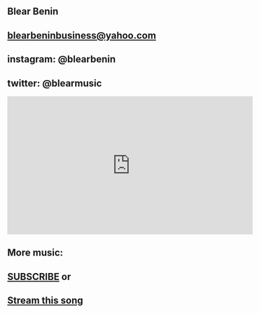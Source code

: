 ## Blear Benin
## blearbeninbusiness@yahoo.com
## instagram: @blearbenin
## twitter: @blearmusic



<iframe width="560" height="315" src="https://www.youtube.com/embed/GyJ5Tj_FdaQ" title="YouTube video player" frameborder="0" allow="accelerometer; autoplay; clipboard-write; encrypted-media; gyroscope; picture-in-picture" allowfullscreen></iframe>



## More music:
## [SUBSCRIBE](http://bit.ly/BlearBeninMusic) or
## [Stream this song](https://found.ee/CrankItUp)
